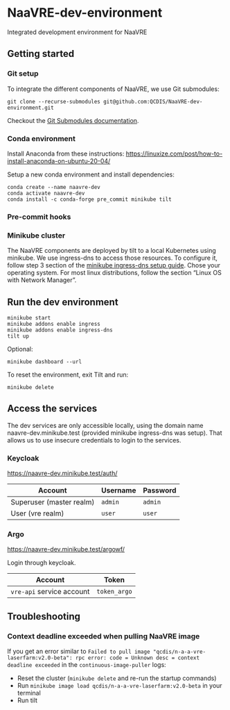 # NaaVRE-dev-environment
Integrated development environment for NaaVRE


## Getting started

### Git setup

To integrate the different components of NaaVRE, we use Git submodules:

```shell
git clone --recurse-submodules git@github.com:QCDIS/NaaVRE-dev-environment.git
```

Checkout the [Git Submodules documentation](https://git-scm.com/book/en/v2/Git-Tools-Submodules).

### Conda environment

Install Anaconda from these instructions: https://linuxize.com/post/how-to-install-anaconda-on-ubuntu-20-04/

Setup a new conda environment and install dependencies:

```shell
conda create --name naavre-dev
conda activate naavre-dev
conda install -c conda-forge pre_commit minikube tilt
```

### Pre-commit hooks

[//]: # (Todo: add GitGuardian setup)

### Minikube cluster

The NaaVRE components are deployed by tilt to a local Kubernetes using minikube. We use ingress-dns to access those resources. To configure it, follow step 3 section of the [minikube ingress-dns setup guide](https://minikube.sigs.k8s.io/docs/handbook/addons/ingress-dns/). Chose your operating system. For most linux distributions, follow the section “Linux OS with Network Manager”. 


## Run the dev environment

```shell
minikube start
minikube addons enable ingress
minikube addons enable ingress-dns
tilt up
```

Optional: 

```shell
minikube dashboard --url
```

To reset the environment, exit Tilt and run:

```shell
minikube delete
```


## Access the services

The dev services are only accessible locally, using the domain name naavre-dev.minikube.test (provided minikube ingress-dns was setup). That allows us to use insecure credentials to login to the services.

### Keycloak

https://naavre-dev.minikube.test/auth/

| Account                  | Username | Password |
|--------------------------|----------|----------|
| Superuser (master realm) | `admin`  | `admin`  |
| User (vre realm)         | `user`   | `user`   |

### Argo

https://naavre-dev.minikube.test/argowf/

Login through keycloak.

| Account                   | Token        |
|---------------------------|--------------|
| `vre-api` service account | `token_argo` |


## Troubleshooting

### Context deadline exceeded when pulling NaaVRE image

If you get an error similar to `Failed to pull image "qcdis/n-a-a-vre-laserfarm:v2.0-beta": rpc error: code = Unknown desc = context deadline exceeded` in the `continuous-image-puller` logs:

- Reset the cluster (`minikube delete` and re-run the startup commands)
- Run `minikube image load qcdis/n-a-a-vre-laserfarm:v2.0-beta` in your terminal
- Run tilt
